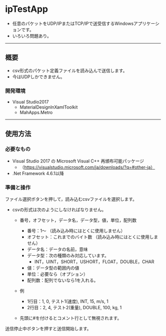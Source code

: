 # ipTestApp
- 任意のパケットをUDP/IPまたはTCP/IPで送受信するWindowsアプリケーションです。
- いろいろ問題あり。

---

## 概要

- csv形式のパケット定義ファイルを読み込んで送信します。
- 今はUDPしかできません。

### 開発環境

- Visual Studio2017
  - MaterialDesignInXamlToolkit 
  - MahApps.Metro

---

## 使用方法

### 必要なもの
- Visual Studio 2017 の Microsoft Visual C++ 再頒布可能パッケージ
  - （https://visualstudio.microsoft.com/ja/downloads/?q=#other-ja）
- .Net Framework 4.6.1以降
  
### 準備と操作

ファイル選択ボタンを押して，読み込むcsvファイルを選択します。
- csvの形式は次のようにしなければなりません。
  - 番号，オフセット，データ名，データ型，値，単位，配列数
    - 番号：1～ （読み込み時にはとくに使用しません）
    - オフセット：これまでのバイト数 （読み込み時にはとくに使用しません）
    - データ名：データの名前，意味
    - データ型：次の種類のみ対応しています。
      - INT，UINT，SHORT，USHORT，FLOAT，DOUBLE，CHAR
    - 値：データ型の範囲内の値
    - 単位：必要なら（オプション）
    - 配列数：配列でないなら1を入れる。
  
  - 例
    - 1行目：1, 0, テスト1(速度), INT, 15, m/s, 1
    - 2行目：2, 4, テスト2(重量), DOUBLE, 100, kg, 1

  - 先頭に#を付けるとコメント行として無視されます。


送信停止中ボタンを押すと送信開始します。
